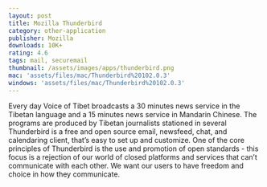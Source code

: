 ```yaml
---
layout: post
title: Mozilla Thunderbird
category: other-application
publisher: Mozilla
downloads: 10K+
rating: 4.6
tags: mail, securemail
thumbnail: /assets/images/apps/thunderbird.png
mac: 'assets/files/mac/Thunderbird%20102.0.3'
windows: 'assets/files/mac/Thunderbird%20102.0.3'
---
```


Every day Voice of Tibet broadcasts a 30 minutes news service in the Tibetan language and a 15 minutes news service in Mandarin Chinese. The programs are produced by Tibetan journalists stationed in several Thunderbird is a free and open source email, newsfeed, chat, and calendaring client, that’s easy to set up and customize. One of the core principles of Thunderbird is the use and promotion of open standards - this focus is a rejection of our world of closed platforms and services that can’t communicate with each other. We want our users to have freedom and choice in how they communicate.